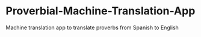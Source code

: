 # Proverbial-Machine-Translation-App
Machine translation app to translate proverbs from Spanish to English 
